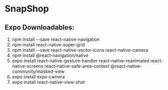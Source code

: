 # SnapShop

## Expo Downloadables:
1) npm install --save react-native-navigation
2) npm install react-native-super-grid
3) npm install --save react-native-vector-icons react-native-camera
5) npm install @react-navigation/native
6) expo install react-native-gesture-handler react-native-reanimated react-native-screens react-native-safe-area-context @react-native-community/masked-view
7) expo install expo-camera
9) expo install react-native-view-shot
